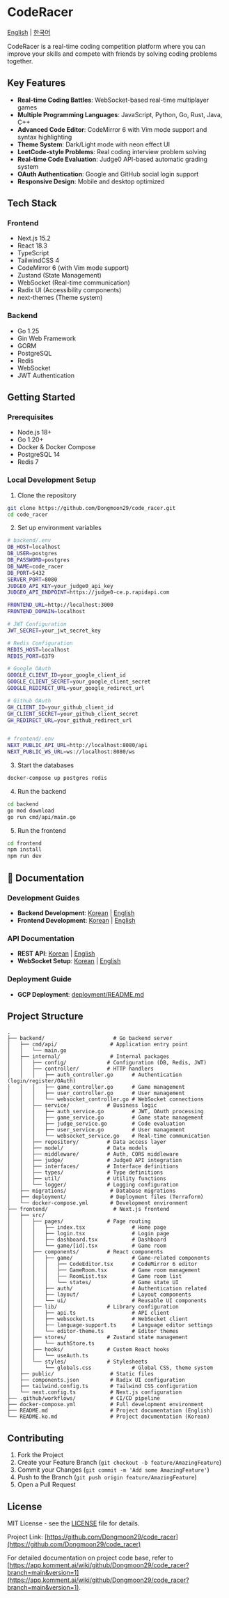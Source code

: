 # CodeRacer

[English](README.md) | [한국어](README.ko.md)

CodeRacer is a real-time coding competition platform where you can improve your skills and compete with friends by solving coding problems together.

## Key Features

- **Real-time Coding Battles**: WebSocket-based real-time multiplayer games
- **Multiple Programming Languages**: JavaScript, Python, Go, Rust, Java, C++
- **Advanced Code Editor**: CodeMirror 6 with Vim mode support and syntax highlighting
- **Theme System**: Dark/Light mode with neon effect UI
- **LeetCode-style Problems**: Real coding interview problem solving
- **Real-time Code Evaluation**: Judge0 API-based automatic grading system
- **OAuth Authentication**: Google and GitHub social login support
- **Responsive Design**: Mobile and desktop optimized

## Tech Stack

### Frontend

- Next.js 15.2
- React 18.3
- TypeScript
- TailwindCSS 4
- CodeMirror 6 (with Vim mode support)
- Zustand (State Management)
- WebSocket (Real-time communication)
- Radix UI (Accessibility components)
- next-themes (Theme system)

### Backend

- Go 1.25
- Gin Web Framework
- GORM
- PostgreSQL
- Redis
- WebSocket
- JWT Authentication

## Getting Started

### Prerequisites

- Node.js 18+
- Go 1.20+
- Docker & Docker Compose
- PostgreSQL 14
- Redis 7

### Local Development Setup

1. Clone the repository

```bash
git clone https://github.com/Dongmoon29/code_racer.git
cd code_racer
```

2. Set up environment variables

```bash
# backend/.env
DB_HOST=localhost
DB_USER=postgres
DB_PASSWORD=postgres
DB_NAME=code_racer
DB_PORT=5432
SERVER_PORT=8080
JUDGE0_API_KEY=your_judge0_api_key
JUDGE0_API_ENDPOINT=https://judge0-ce.p.rapidapi.com

FRONTEND_URL=http://localhost:3000
FRONTEND_DOMAIN=localhost

# JWT Configuration
JWT_SECRET=your_jwt_secret_key

# Redis Configuration
REDIS_HOST=localhost
REDIS_PORT=6379

# Google OAuth
GOOGLE_CLIENT_ID=your_google_client_id
GOOGLE_CLIENT_SECRET=your_google_client_secret
GOOGLE_REDIRECT_URL=your_google_redirect_url

# Github OAuth
GH_CLIENT_ID=your_github_client_id
GH_CLIENT_SECRET=your_github_client_secret
GH_REDIRECT_URL=your_github_redirect_url


# frontend/.env
NEXT_PUBLIC_API_URL=http://localhost:8080/api
NEXT_PUBLIC_WS_URL=ws://localhost:8080/ws
```

3. Start the databases

```bash
docker-compose up postgres redis
```

4. Run the backend

```bash
cd backend
go mod download
go run cmd/api/main.go
```

5. Run the frontend

```bash
cd frontend
npm install
npm run dev
```

## 📖 Documentation

### Development Guides

- **Backend Development**: [Korean](backend/DEVELOPMENT.md) | [English](backend/DEVELOPMENT.en.md)
- **Frontend Development**: [Korean](frontend/DEVELOPMENT.md) | [English](frontend/DEVELOPMENT.en.md)

### API Documentation

- **REST API**: [Korean](backend/API.md) | [English](backend/API.en.md)
- **WebSocket Setup**: [Korean](backend/WEBSOCKET_SETUP.md) | [English](backend/WEBSOCKET_SETUP.en.md)

### Deployment Guide

- **GCP Deployment**: [deployment/README.md](deployment/README.md)

## Project Structure

```
.
├── backend/                      # Go backend server
│   ├── cmd/api/                 # Application entry point
│   │   └── main.go
│   ├── internal/                # Internal packages
│   │   ├── config/             # Configuration (DB, Redis, JWT)
│   │   ├── controller/         # HTTP handlers
│   │   │   ├── auth_controller.go      # Authentication (login/register/OAuth)
│   │   │   ├── game_controller.go      # Game management
│   │   │   ├── user_controller.go      # User management
│   │   │   └── websocket_controller.go # WebSocket connections
│   │   ├── service/            # Business logic
│   │   │   ├── auth_service.go         # JWT, OAuth processing
│   │   │   ├── game_service.go         # Game state management
│   │   │   ├── judge_service.go        # Code evaluation
│   │   │   ├── user_service.go         # User management
│   │   │   └── websocket_service.go    # Real-time communication
│   │   ├── repository/         # Data access layer
│   │   ├── model/              # Data models
│   │   ├── middleware/         # Auth, CORS middleware
│   │   ├── judge/              # Judge0 API integration
│   │   ├── interfaces/         # Interface definitions
│   │   ├── types/              # Type definitions
│   │   ├── util/               # Utility functions
│   │   └── logger/             # Logging configuration
│   ├── migrations/              # Database migrations
│   ├── deployment/              # Deployment files (Terraform)
│   └── docker-compose.yml       # Development environment
├── frontend/                     # Next.js frontend
│   ├── src/
│   │   ├── pages/              # Page routing
│   │   │   ├── index.tsx               # Home page
│   │   │   ├── login.tsx               # Login page
│   │   │   ├── dashboard.tsx           # Dashboard
│   │   │   └── game/[id].tsx           # Game room
│   │   ├── components/         # React components
│   │   │   ├── game/                   # Game-related components
│   │   │   │   ├── CodeEditor.tsx      # CodeMirror 6 editor
│   │   │   │   ├── GameRoom.tsx        # Game room management
│   │   │   │   ├── RoomList.tsx        # Game room list
│   │   │   │   └── states/             # Game state UI
│   │   │   ├── auth/                   # Authentication related
│   │   │   ├── layout/                 # Layout components
│   │   │   └── ui/                     # Reusable UI components
│   │   ├── lib/                # Library configuration
│   │   │   ├── api.ts                  # API client
│   │   │   ├── websocket.ts            # WebSocket client
│   │   │   ├── language-support.ts     # Language editor settings
│   │   │   └── editor-theme.ts         # Editor themes
│   │   ├── stores/             # Zustand state management
│   │   │   └── authStore.ts
│   │   ├── hooks/              # Custom React hooks
│   │   │   └── useAuth.ts
│   │   └── styles/             # Stylesheets
│   │       └── globals.css             # Global CSS, theme system
│   ├── public/                  # Static files
│   ├── components.json          # Radix UI configuration
│   ├── tailwind.config.ts       # Tailwind CSS configuration
│   └── next.config.ts           # Next.js configuration
├── .github/workflows/           # CI/CD pipeline
├── docker-compose.yml           # Full development environment
├── README.md                    # Project documentation (English)
└── README.ko.md                 # Project documentation (Korean)
```

## Contributing

1. Fork the Project
2. Create your Feature Branch (`git checkout -b feature/AmazingFeature`)
3. Commit your Changes (`git commit -m 'Add some AmazingFeature'`)
4. Push to the Branch (`git push origin feature/AmazingFeature`)
5. Open a Pull Request

## License

MIT License - see the [LICENSE](LICENSE) file for details.

Project Link: [https://github.com/Dongmoon29/code_racer](https://github.com/Dongmoon29/code_racer)

For detailed documentation on project code base, refer to [https://app.komment.ai/wiki/github/Dongmoon29/code_racer?branch=main&version=1](https://app.komment.ai/wiki/github/Dongmoon29/code_racer?branch=main&version=1).
